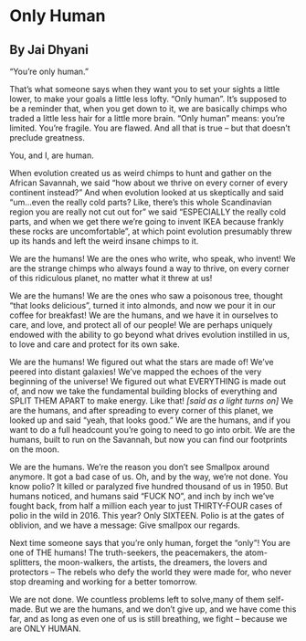 # Only Human
## By Jai Dhyani

“You’re only human.”

That’s what someone says when they want you to set your sights a little lower, to make your goals a little less lofty. “Only human”. It’s supposed to be a reminder that, when you get down to it, we are basically chimps who traded a little less hair for a little more brain. “Only human” means: you’re limited. You’re fragile. You are flawed. And all that is true – but that doesn’t preclude greatness.

You, and I, are human.

When evolution created us as weird chimps to hunt and gather on the African Savannah, we said “how about we thrive on every corner of every continent instead?” And when evolution looked at us skeptically and said “um…even the really cold parts? Like, there’s this whole Scandinavian region you are really not cut out for” we said “ESPECIALLY the really cold parts, and when we get there we’re going to invent IKEA because frankly these rocks are uncomfortable”, at which point evolution presumably threw up its hands and left the weird insane chimps to it.

We are the humans! We are the ones who write, who speak, who invent! We are the strange chimps who always found a way to thrive, on every corner of this ridiculous planet, no matter what it threw at us!

We are the humans! We are the ones who saw a poisonous tree, thought “that looks delicious”, turned it into almonds, and now we pour it in our coffee for breakfast! We are the humans, and we have it in ourselves to care, and love, and protect all of our people! We are perhaps uniquely endowed with the ability to go beyond what drives evolution instilled in us, to love and care and protect for its own sake.

We are the humans! We figured out what the stars are made of! We’ve peered into distant galaxies! We’ve mapped the echoes of the very beginning of the universe! We figured out what EVERYTHING is made out of, and now we take the fundamental building blocks of everything and  SPLIT THEM APART to make energy. Like that! *[said as a light turns on]* We are the humans, and after spreading to every corner of this planet, we looked up and said “yeah, that looks good.” We are the humans, and if you want to do a full headcount you’re going to need to go into orbit. We are the humans, built to run on the Savannah, but now you can find our footprints on the moon.

We are the humans. We’re the reason you don’t see Smallpox around anymore. It got a bad case of us. Oh, and by the way, we’re not done. You know polio? It killed or paralyzed five hundred thousand of us in 1950. But humans noticed, and humans said “FUCK NO”, and inch by inch we’ve fought back, from half a million each year to just THIRTY-FOUR cases of polio in the wild in 2016. This year? Only SIXTEEN. Polio is at the gates of oblivion, and we have a message: Give smallpox our regards.

Next time someone says that you’re only human, forget the “only”! You are one of THE humans! The truth-seekers, the peacemakers, the atom-splitters, the moon-walkers, the artists, the dreamers, the lovers and protectors – The rebels who defy the world they were made for, who never stop dreaming and working for a better tomorrow.

We are not done. We countless problems left to solve,many of them self-made. But we are the humans, and we don’t give up, and we have come this far, and as long as even one of us is still breathing, we fight – because we are ONLY HUMAN.